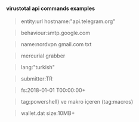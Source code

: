 #### virustotal api commands examples

>entity:url hostname:"api.telegram.org"

>behaviour:smtp.google.com

>name:nordvpn gmail.com txt

>mercurial grabber

>lang:"turkish"

>submitter:TR

>fs:2018-01-01 T00:00:00+

>tag:powershell) ve makro içeren (tag:macros) 

>wallet.dat size:10MB+

